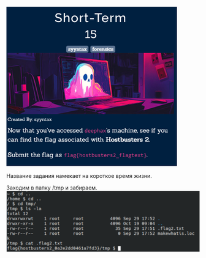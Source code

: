 ![img.png](img.png)

Название задания намекает на короткое время жизни.

Заходим в папку /tmp и забираем.
![img_1.png](img_1.png)